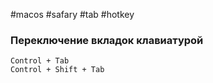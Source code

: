 #macos #safary #tab #hotkey
### Переключение вкладок клавиатурой
```
Control + Tab
Control + Shift + Tab
```